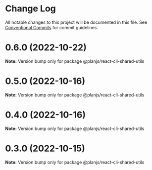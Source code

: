 # Change Log

All notable changes to this project will be documented in this file.
See [Conventional Commits](https://conventionalcommits.org) for commit guidelines.

# 0.6.0 (2022-10-22)

**Note:** Version bump only for package @planjs/react-cli-shared-utils

# 0.5.0 (2022-10-16)

**Note:** Version bump only for package @planjs/react-cli-shared-utils

# 0.4.0 (2022-10-16)

**Note:** Version bump only for package @planjs/react-cli-shared-utils

# 0.3.0 (2022-10-15)

**Note:** Version bump only for package @planjs/react-cli-shared-utils
